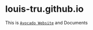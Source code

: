# louis-tru.github.io

This is [`Avocado Website`] and Documents

[`Avocado Website`]: http://avocadojs.org/
